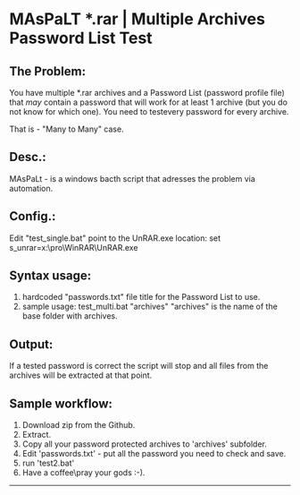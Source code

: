 # MAsPaLT *.rar | Multiple Archives Password List Test

The Problem: 
-----------------------------------------------------------------------
You have multiple *.rar archives and a Password List (password profile file) that _may_ contain a password that will work for at least 1 archive (but you do not know for which one). You need to testevery password for every archive.

That is - "Many to Many" case.

Desc.: 
-----------------------------------------------------------------------
MAsPaLt - is a windows bacth script that adresses the problem via automation.

Config.:
-----------------------------------------------------------------------
Edit "test_single.bat" point to the UnRAR.exe location:
set s_unrar=x:\pro\WinRAR\UnRAR.exe

Syntax usage:
-----------------------------------------------------------------------
1. hardcoded "passwords.txt" file title for the Password List to use.
2. sample usage:
test_multi.bat "archives" 
"archives" is the name of the base folder with archives.

Output:
-----------------------------------------------------------------------
If a tested password is correct the script will stop and all files from the archives will be extracted at that point.

Sample workflow:
-----------------------------------------------------------------------
1. Download zip from the Github.
2. Extract.
3. Copy all your password protected archives to 'archives' subfolder.
4. Edit 'passwords.txt' - put all the password you need to check and save.
5. run 'test2.bat'
6. Have a coffee\pray your gods :-).
-----------------------------------------------------------------------
